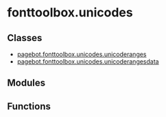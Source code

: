 # fonttoolbox.unicodes

## Classes

* [pagebot.fonttoolbox.unicodes.unicoderanges](unicoderanges)
* [pagebot.fonttoolbox.unicodes.unicoderangesdata](unicoderangesdata)

## Modules


## Functions


